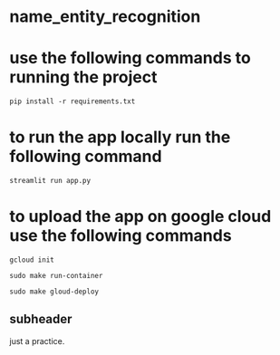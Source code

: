 # name_entity_recognition

# use the following commands to running the project

```
pip install -r requirements.txt
```
# to run the app locally run the following command
```
streamlit run app.py
```

# to upload the app on google cloud use the following commands

```
gcloud init
```

```
sudo make run-container
```
```
sudo make gloud-deploy
```

## subheader
just a practice.